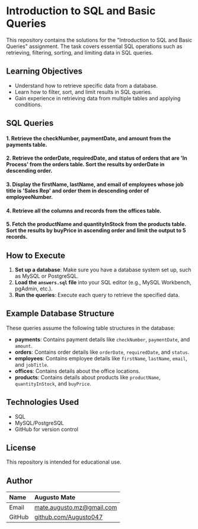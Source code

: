 # Introduction to SQL and Basic Queries

This repository contains the solutions for the "Introduction to SQL and Basic Queries" assignment. The task covers essential SQL operations such as retrieving, filtering, sorting, and limiting data in SQL queries.

## Learning Objectives

- Understand how to retrieve specific data from a database.
- Learn how to filter, sort, and limit results in SQL queries.
- Gain experience in retrieving data from multiple tables and applying conditions.

## SQL Queries

#### 1. Retrieve the checkNumber, paymentDate, and amount from the payments table.
#### 2. Retrieve the orderDate, requiredDate, and status of orders that are 'In Process' from the orders table. Sort the results by orderDate in descending order.
#### 3. Display the firstName, lastName, and email of employees whose job title is 'Sales Rep' and order them in descending order of employeeNumber.
#### 4. Retrieve all the columns and records from the offices table.
#### 5. Fetch the productName and quantityInStock from the products table. Sort the results by buyPrice in ascending order and limit the output to 5 records.

## How to Execute

1. **Set up a database**: Make sure you have a database system set up, such as MySQL or PostgreSQL.
2. **Load the `answers.sql` file** into your SQL editor (e.g., MySQL Workbench, pgAdmin, etc.).
3. **Run the queries**: Execute each query to retrieve the specified data.

## Example Database Structure

These queries assume the following table structures in the database:

- **payments**: Contains payment details like `checkNumber`, `paymentDate`, and `amount`.
- **orders**: Contains order details like `orderDate`, `requiredDate`, and `status`.
- **employees**: Contains employee details like `firstName`, `lastName`, `email`, and `jobTitle`.
- **offices**: Contains details about the office locations.
- **products**: Contains details about products like `productName`, `quantityInStock`, and `buyPrice`.

## Technologies Used

- SQL
- MySQL/PostgreSQL
- GitHub for version control

## License

This repository is intended for educational use.

## Author

| Name    | **Augusto Mate** |
|:--------|:-----------|
| Email  | mate.augusto.mz@gmail.com |
| GitHub  | [github.com/Augusto047](https://github.com/Augusto047) |
